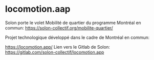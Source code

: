 # locomotion.aap
Solon porte le volet Mobilité de quartier du programme Montréal en commun: https://solon-collectif.org/mobilite-quartier/


Projet technologique développé dans le cadre de Montréal en commun: 

https://locomotion.app/
Lien vers le Gitlab de Solon: https://gitlab.com/solon-collectif/locomotion.app

